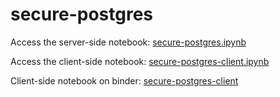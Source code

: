 # secure-postgres

Access the server-side notebook: [secure-postgres.ipynb](secure-postgres.ipynb)

Access the client-side notebook: [secure-postgres-client.ipynb](secure-postgres-client.ipynb)

Client-side notebook on binder: [secure-postgres-client](https://mybinder.org/v2/gh/vbalasu/secure-postgres/HEAD?labpath=secure-postgres-client.ipynb)
